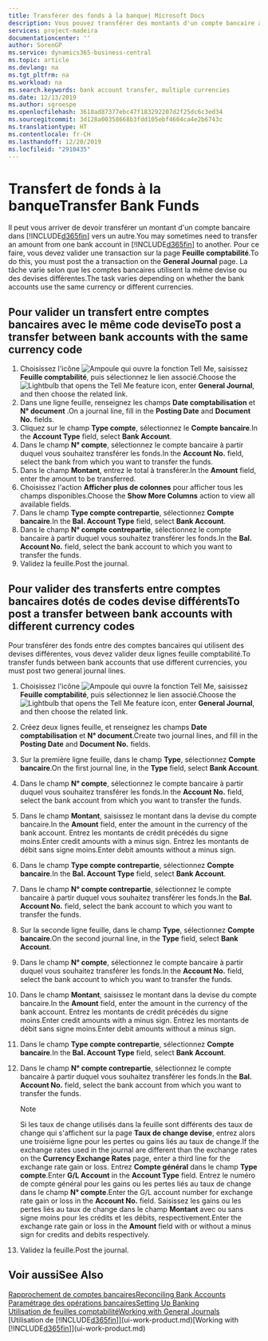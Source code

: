 ```yaml
---
title: Transférer des fonds à la banque| Microsoft Docs
description: Vous pouvez transférer des montants d'un compte bancaire à un autre, y compris dans différentes devises, en validant la transaction dans la feuille comptabilité.
services: project-madeira
documentationcenter: ''
author: SorenGP
ms.service: dynamics365-business-central
ms.topic: article
ms.devlang: na
ms.tgt_pltfrm: na
ms.workload: na
ms.search.keywords: bank account transfer, multiple currencies
ms.date: 12/13/2019
ms.author: sgroespe
ms.openlocfilehash: 3618ad87377ebc47f183292207d2f25dc6c3ed34
ms.sourcegitcommit: 3d128a00358668b3fdd105ebf4604ca4e2b6743c
ms.translationtype: HT
ms.contentlocale: fr-CH
ms.lasthandoff: 12/20/2019
ms.locfileid: "2910435"
---
```

# <a name="transfer-bank-funds"></a><span data-ttu-id="773ab-103">Transfert de fonds à la banque</span><span class="sxs-lookup"><span data-stu-id="773ab-103">Transfer Bank Funds</span></span>
<span data-ttu-id="773ab-104">Il peut vous arriver de devoir transférer un montant d'un compte bancaire dans [!INCLUDE[d365fin](includes/d365fin_md.md)] vers un autre.</span><span class="sxs-lookup"><span data-stu-id="773ab-104">You may sometimes need to transfer an amount from one bank account in [!INCLUDE[d365fin](includes/d365fin_md.md)] to another.</span></span> <span data-ttu-id="773ab-105">Pour ce faire, vous devez valider une transaction sur la page **Feuille comptabilité**.</span><span class="sxs-lookup"><span data-stu-id="773ab-105">To do this, you must post the a transaction on the **General Journal** page.</span></span> <span data-ttu-id="773ab-106">La tâche varie selon que les comptes bancaires utilisent la même devise ou des devises différentes.</span><span class="sxs-lookup"><span data-stu-id="773ab-106">The task varies depending on whether the bank accounts use the same currency or different currencies.</span></span>

## <a name="to-post-a-transfer-between-bank-accounts-with-the-same-currency-code"></a><span data-ttu-id="773ab-107">Pour valider un transfert entre comptes bancaires avec le même code devise</span><span class="sxs-lookup"><span data-stu-id="773ab-107">To post a transfer between bank accounts with the same currency code</span></span>
1. <span data-ttu-id="773ab-108">Choisissez l'icône ![Ampoule qui ouvre la fonction Tell Me](media/ui-search/search_small.png "Dites-moi ce que vous voulez faire"), saisissez **Feuille comptabilité**, puis sélectionnez le lien associé.</span><span class="sxs-lookup"><span data-stu-id="773ab-108">Choose the ![Lightbulb that opens the Tell Me feature](media/ui-search/search_small.png "Tell me what you want to do") icon, enter **General Journal**, and then choose the related link.</span></span>
2. <span data-ttu-id="773ab-109">Dans une ligne feuille, renseignez les champs **Date comptabilisation** et **N° document** .</span><span class="sxs-lookup"><span data-stu-id="773ab-109">On a journal line, fill in the **Posting Date** and **Document No.** fields.</span></span>
3. <span data-ttu-id="773ab-110">Cliquez sur le champ **Type compte**, sélectionnez le **Compte bancaire**.</span><span class="sxs-lookup"><span data-stu-id="773ab-110">In the **Account Type** field, select **Bank Account**.</span></span>
4. <span data-ttu-id="773ab-111">Dans le champ **N° compte**, sélectionnez le compte bancaire à partir duquel vous souhaitez transférer les fonds.</span><span class="sxs-lookup"><span data-stu-id="773ab-111">In the **Account No.** field, select the bank from which you want to transfer the funds.</span></span>
5. <span data-ttu-id="773ab-112">Dans le champ **Montant**, entrez le total à transférer.</span><span class="sxs-lookup"><span data-stu-id="773ab-112">In the **Amount** field, enter the amount to be transferred.</span></span>
6. <span data-ttu-id="773ab-113">Choisissez l'action **Afficher plus de colonnes** pour afficher tous les champs disponibles.</span><span class="sxs-lookup"><span data-stu-id="773ab-113">Choose the **Show More Columns** action to view all available fields.</span></span>
7. <span data-ttu-id="773ab-114">Dans le champ **Type compte contrepartie**, sélectionnez **Compte bancaire**.</span><span class="sxs-lookup"><span data-stu-id="773ab-114">In the **Bal. Account Type** field, select **Bank Account**.</span></span>
8. <span data-ttu-id="773ab-115">Dans le champ **N° compte contrepartie**, sélectionnez le compte bancaire à partir duquel vous souhaitez transférer les fonds.</span><span class="sxs-lookup"><span data-stu-id="773ab-115">In the **Bal. Account No.** field, select the bank account to which you want to transfer the funds.</span></span>
9. <span data-ttu-id="773ab-116">Validez la feuille.</span><span class="sxs-lookup"><span data-stu-id="773ab-116">Post the journal.</span></span>

## <a name="to-post-a-transfer-between-bank-accounts-with-different-currency-codes"></a><span data-ttu-id="773ab-117">Pour valider des transferts entre comptes bancaires dotés de codes devise différents</span><span class="sxs-lookup"><span data-stu-id="773ab-117">To post a transfer between bank accounts with different currency codes</span></span>
<span data-ttu-id="773ab-118">Pour transférer des fonds entre des comptes bancaires qui utilisent des devises différentes, vous devez valider deux lignes feuille comptabilité.</span><span class="sxs-lookup"><span data-stu-id="773ab-118">To transfer funds between bank accounts that use different currencies, you must post two general journal lines.</span></span>

1. <span data-ttu-id="773ab-119">Choisissez l'icône ![Ampoule qui ouvre la fonction Tell Me](media/ui-search/search_small.png "Dites-moi ce que vous voulez faire"), saisissez **Feuille comptabilité**, puis sélectionnez le lien associé.</span><span class="sxs-lookup"><span data-stu-id="773ab-119">Choose the ![Lightbulb that opens the Tell Me feature](media/ui-search/search_small.png "Tell me what you want to do") icon, enter **General Journal**, and then choose the related link.</span></span>
2. <span data-ttu-id="773ab-120">Créez deux lignes feuille, et renseignez les champs **Date comptabilisation** et **N° document**.</span><span class="sxs-lookup"><span data-stu-id="773ab-120">Create two journal lines, and fill in the **Posting Date** and **Document No.** fields.</span></span>
3. <span data-ttu-id="773ab-121">Sur la première ligne feuille, dans le champ **Type**, sélectionnez **Compte bancaire**.</span><span class="sxs-lookup"><span data-stu-id="773ab-121">On the first journal line, in the **Type** field, select **Bank Account**.</span></span>
4. <span data-ttu-id="773ab-122">Dans le champ **N° compte**, sélectionnez le compte bancaire à partir duquel vous souhaitez transférer les fonds.</span><span class="sxs-lookup"><span data-stu-id="773ab-122">In the **Account No.** field, select the bank account from which you want to transfer the funds.</span></span>
5. <span data-ttu-id="773ab-123">Dans le champ **Montant**, saisissez le montant dans la devise du compte bancaire.</span><span class="sxs-lookup"><span data-stu-id="773ab-123">In the **Amount** field, enter the amount in the currency of the bank account.</span></span> <span data-ttu-id="773ab-124">Entrez les montants de crédit précédés du signe moins.</span><span class="sxs-lookup"><span data-stu-id="773ab-124">Enter credit amounts with a minus sign.</span></span> <span data-ttu-id="773ab-125">Entrez les montants de débit sans signe moins.</span><span class="sxs-lookup"><span data-stu-id="773ab-125">Enter debit amounts without a minus sign.</span></span>
6. <span data-ttu-id="773ab-126">Dans le champ **Type compte contrepartie**, sélectionnez **Compte bancaire**.</span><span class="sxs-lookup"><span data-stu-id="773ab-126">In the **Bal. Account Type** field, select **Bank Account**.</span></span>
7. <span data-ttu-id="773ab-127">Dans le champ **N° compte contrepartie**, sélectionnez le compte bancaire à partir duquel vous souhaitez transférer les fonds.</span><span class="sxs-lookup"><span data-stu-id="773ab-127">In the **Bal. Account No.** field, select the bank account to which you want to transfer the funds.</span></span>
8. <span data-ttu-id="773ab-128">Sur la seconde ligne feuille, dans le champ **Type**, sélectionnez **Compte bancaire**.</span><span class="sxs-lookup"><span data-stu-id="773ab-128">On the second journal line, in the **Type** field, select **Bank Account**.</span></span>
9. <span data-ttu-id="773ab-129">Dans le champ **N° compte**, sélectionnez le compte bancaire à partir duquel vous souhaitez transférer les fonds.</span><span class="sxs-lookup"><span data-stu-id="773ab-129">In the **Account No.** field, select the bank account to which you want to transfer the funds.</span></span>
10. <span data-ttu-id="773ab-130">Dans le champ **Montant**, saisissez le montant dans la devise du compte bancaire.</span><span class="sxs-lookup"><span data-stu-id="773ab-130">In the **Amount** field, enter the amount in the currency of the bank account.</span></span> <span data-ttu-id="773ab-131">Entrez les montants de crédit précédés du signe moins.</span><span class="sxs-lookup"><span data-stu-id="773ab-131">Enter credit amounts with a minus sign.</span></span> <span data-ttu-id="773ab-132">Entrez les montants de débit sans signe moins.</span><span class="sxs-lookup"><span data-stu-id="773ab-132">Enter debit amounts without a minus sign.</span></span>
11. <span data-ttu-id="773ab-133">Dans le champ **Type compte contrepartie**, sélectionnez **Compte bancaire**.</span><span class="sxs-lookup"><span data-stu-id="773ab-133">In the **Bal. Account Type** field, select **Bank Account**.</span></span>  
12. <span data-ttu-id="773ab-134">Dans le champ **N° compte contrepartie**, sélectionnez le compte bancaire à partir duquel vous souhaitez transférer les fonds.</span><span class="sxs-lookup"><span data-stu-id="773ab-134">In the **Bal. Account No.** field, select the bank account from which you want to transfer the funds.</span></span>

    > [!NOTE]  
    > <span data-ttu-id="773ab-135">Si les taux de change utilisés dans la feuille sont différents des taux de change qui s'affichent sur la page **Taux de change devise**, entrez alors une troisième ligne pour les pertes ou gains liés au taux de change.</span><span class="sxs-lookup"><span data-stu-id="773ab-135">If the exchange rates used in the journal are different than the exchange rates on the **Currency Exchange Rates** page, enter a third line for the exchange rate gain or loss.</span></span> <span data-ttu-id="773ab-136">Entrez **Compte général** dans le champ **Type compte**.</span><span class="sxs-lookup"><span data-stu-id="773ab-136">Enter **G/L Account** in the **Account Type** field.</span></span> <span data-ttu-id="773ab-137">Entrez le numéro de compte général pour les gains ou les pertes liés au taux de change dans le champ **N° compte**.</span><span class="sxs-lookup"><span data-stu-id="773ab-137">Enter the G/L account number for exchange rate gain or loss in the **Account No.** field.</span></span> <span data-ttu-id="773ab-138">Saisissez les gains ou les pertes liés au taux de change dans le champ **Montant** avec ou sans signe moins pour les crédits et les débits, respectivement.</span><span class="sxs-lookup"><span data-stu-id="773ab-138">Enter the exchange rate gain or loss in the **Amount** field with or without a minus sign for credits and debits respectively.</span></span>
13. <span data-ttu-id="773ab-139">Validez la feuille.</span><span class="sxs-lookup"><span data-stu-id="773ab-139">Post the journal.</span></span>

## <a name="see-also"></a><span data-ttu-id="773ab-140">Voir aussi</span><span class="sxs-lookup"><span data-stu-id="773ab-140">See Also</span></span>
[<span data-ttu-id="773ab-141">Rapprochement de comptes bancaires</span><span class="sxs-lookup"><span data-stu-id="773ab-141">Reconciling Bank Accounts</span></span>](bank-manage-bank-accounts.md)  
[<span data-ttu-id="773ab-142">Paramétrage des opérations bancaires</span><span class="sxs-lookup"><span data-stu-id="773ab-142">Setting Up Banking</span></span>](bank-setup-banking.md)  
[<span data-ttu-id="773ab-143">Utilisation de feuilles comptabilité</span><span class="sxs-lookup"><span data-stu-id="773ab-143">Working with General Journals</span></span>](ui-work-general-journals.md)  
<span data-ttu-id="773ab-144">[Utilisation de [!INCLUDE[d365fin](includes/d365fin_md.md)]](ui-work-product.md)</span><span class="sxs-lookup"><span data-stu-id="773ab-144">[Working with [!INCLUDE[d365fin](includes/d365fin_md.md)]](ui-work-product.md)</span></span>
